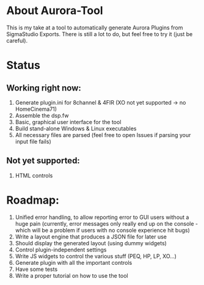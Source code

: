 # About Aurora-Tool

This is my take at a tool to automatically generate Aurora Plugins from SigmaStudio Exports.
There is still a lot to do, but feel free to try it (just be careful).

# Status

## Working right now:

1. Generate plugin.ini for 8channel & 4FIR (XO not yet supported -> no HomeCinema71)
1. Assemble the dsp.fw
1. Basic, graphical user interface for the tool
1. Build stand-alone Windows & Linux executables
1. All necessary files are parsed (feel free to open Issues if parsing your input file fails)

## Not yet supported:

1. HTML controls

# Roadmap:

1. Unified error handling, to allow reporting error to GUI users without a huge pain (currently, error messages only really end up on the console - which will be a problem if users with no console experience hit bugs)
1. Write a layout engine that produces a JSON file for later use
1. Should display the generated layout (using dummy widgets)
1. Control plugin-independent settings
1. Write JS widgets to control the various stuff (PEQ, HP, LP, XO...)
1. Generate plugin with all the important controls
1. Have some tests
1. Write a proper tutorial on how to use the tool
